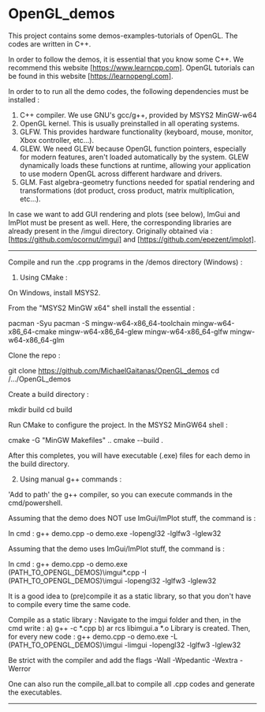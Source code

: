 # OpenGL_demos

This project contains some demos-examples-tutorials of OpenGL. The codes are written in C++.

In order to follow the demos, it is essential that you know some C++. We recommend this website [https://www.learncpp.com].
OpenGL tutorials can be found in this website [https://learnopengl.com].

In order to to run all the demo codes, the following dependencies must be installed :
1) C++ compiler. We use GNU's gcc/g++, provided by MSYS2 MinGW-w64
2) OpenGL kernel. This is usually preinstalled in all operating systems.
3) GLFW. This provides hardware functionality (keyboard, mouse, monitor, Xbox controller, etc...).
4) GLEW. We need GLEW because OpenGL function pointers, especially for modern features, aren't loaded automatically by the system. GLEW
   dynamically loads these functions at runtime, allowing your application to use modern OpenGL across different hardware and drivers.
5) GLM. Fast algebra-geometry functions needed for spatial rendering and transformations (dot product, cross product, matrix multiplication, etc...).

In case we want to add GUI rendering and plots (see below), ImGui and ImPlot must be present as well. Here, the corresponding libraries are already present
in the /imgui directory. Originally obtained via : [https://github.com/ocornut/imgui] and [https://github.com/epezent/implot].

-------------------------------------------------------------------------------------------------------------------------------------------------

Compile and run the .cpp programs in the /demos directory (Windows) :

1) Using CMake :

On Windows, install MSYS2.

From the "MSYS2 MinGW x64" shell install the essential :

pacman -Syu
pacman -S mingw-w64-x86_64-toolchain mingw-w64-x86_64-cmake mingw-w64-x86_64-glew mingw-w64-x86_64-glfw mingw-w64-x86_64-glm

Clone the repo :

git clone https://github.com/MichaelGaitanas/OpenGL_demos
cd /.../OpenGL_demos

Create a build directory :

mkdir build
cd build

Run CMake to configure the project. In the MSYS2 MinGW64 shell :

cmake -G "MinGW Makefiles" ..
cmake --build .

After this completes, you will have executable (.exe) files for each demo in the build directory.





2) Using manual g++ commands :

'Add to path' the g++ compiler, so you can execute commands in the cmd/powershell.

Assuming that the demo does NOT use ImGui/ImPlot stuff, the command is :

In cmd : g++ demo.cpp -o demo.exe -lopengl32 -lglfw3 -lglew32

Assuming that the demo uses ImGui/ImPlot stuff, the command is :

In cmd : g++ demo.cpp -o demo.exe (PATH_TO_OPENGL_DEMOS)\imgui\*.cpp -I (PATH_TO_OPENGL_DEMOS)\imgui -lopengl32 -lglfw3 -lglew32

It is a good idea to (pre)compile it as a static library, so that you don't have to compile every time the same code.

Compile as a static library : Navigate to the imgui folder and then, in the cmd write :
a) g++ -c *.cpp
b) ar rcs libimgui.a *.o
Library is created.
Then, for every new code : g++ demo.cpp -o demo.exe -L (PATH_TO_OPENGL_DEMOS)\imgui -limgui -lopengl32 -lglfw3 -lglew32

Be strict with the compiler and add the flags -Wall -Wpedantic -Wextra -Werror

One can also run the compile_all.bat to compile all .cpp codes and generate the executables.

-------------------------------------------------------------------------------------------------------------------------------------------------